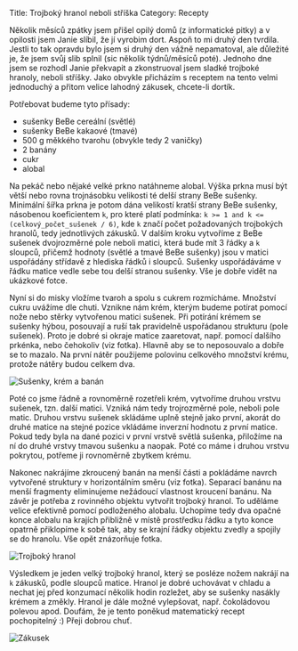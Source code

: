 Title: Trojboký hranol neboli stříška
Category: Recepty

Několik měsíců zpátky jsem přišel opilý domů (z informatické pitky) a v
opilosti jsem Janie slíbil, že jí vyrobim dort. Aspoň to mi druhý den
tvrdila. Jestli to tak opravdu bylo jsem si druhý den vážně nepamatoval,
ale důležité je, že jsem svůj slib splnil (sic několik týdnů/měsíců
poté). Jednoho dne jsem se rozhodl Janie překvapit a zkonstruoval jsem
sladké trojboké hranoly, neboli stříšky. Jako obvykle přicházím s
receptem na tento velmi jednoduchý a přitom velice lahodný zákusek,
chcete-li dortík.

Potřebovat budeme tyto přísady:

- sušenky BeBe cereální (světlé)
- sušenky BeBe kakaové (tmavé)
- 500 g měkkého tvarohu (obvykle tedy 2 vaničky)
- 2 banány
- cukr
- alobal

Na pekáč nebo nějaké velké prkno natáhneme alobal. Výška prkna musí být
větší nebo rovna trojnásobku velikosti té delší strany BeBe sušenky.
Minimální šířka prkna je potom dána velikostí kratší strany BeBe
sušenky, násobenou koeficientem `k`, pro které platí podmínka: `k >= 1
and k <= (celkový_počet_sušenek / 6)`, kde `k` značí počet
požadovaných trojbokých hranolů, tedy jednotlivých zákusků. V dalším
kroku vytvoříme z BeBe sušenek dvojrozměrné pole neboli matici, která
bude mít 3 řádky a `k` sloupců, přičemž hodnoty (světlé a tmavé BeBe
sušenky) jsou v matici uspořádány střídavě z hlediska řádků i sloupců.
Sušenky uspořádáváme v řádku matice vedle sebe tou delší stranou
sušenky. Vše je dobře vidět na ukázkové fotce.

Nyní si do misky vložíme tvaroh a spolu s cukrem rozmícháme. Množství
cukru uvážíme dle chuti. Vznikne nám krém, kterým budeme potírat pomocí
nože nebo stěrky vytvořenou matici sušenek. Při potírání krémem se
sušenky hýbou, posouvají a ruší tak pravidelně uspořádanou strukturu
(pole sušenek). Proto je dobré si okraje matice zaaretovat, např. pomocí
dalšího prkénka, nebo čehokoliv (viz fotka). Hlavně aby se to
neposouvalo a dobře se to mazalo. Na první nátěr použijeme polovinu
celkového množství krému, protože nátěry budou celkem dva.

![Sušenky, krém a banán]({static}images/trojboky-hranol-neboli-striska-01.jpg)

Poté co jsme řádně a rovnoměrně rozetřeli krém, vytvoříme druhou vrstvu
sušenek, tzn. další matici. Vzniká nám tedy trojrozměrné pole, neboli
pole matic. Druhou vrstvu sušenek skládáme uplně stejně jako první,
akorát do druhé matice na stejné pozice vkládáme inverzní hodnotu z
první matice. Pokud tedy byla na dané pozici v první vrstvě světlá
sušenka, přiložíme na ní do druhé vrstvy tmavou sušenku a naopak. Poté
co máme i druhou vrstvu pokrytou, potřeme ji rovnoměrně zbytkem krému.

Nakonec nakrájíme zkroucený banán na menší části a pokládáme navrch
vytvořené struktury v horizontálním směru (viz fotka). Separací banánu
na menší fragmenty eliminujeme nežádoucí vlastnost kroucení banánu. Na
závěr je potřeba z rovinného objektu vytvořit trojboký hranol. To
uděláme velice efektivně pomocí podloženého alobalu. Uchopíme tedy dva
opačné konce alobalu na krajích přibližně v místě prostředku řádku a
tyto konce opatrně přiklopíme k sobě tak, aby se krajní řádky objektu
zvedly a spojily se do hranolu. Vše opět znázorňuje fotka.

![Trojboký hranol]({static}images/trojboky-hranol-neboli-striska-02.jpg)

Výsledkem je jeden velký trojboký hranol, který se posléze nožem nakrájí
na `k` zákusků, podle sloupců matice. Hranol je dobré uchovávat v chladu
a nechat jej před konzumací několik hodin rozležet, aby se sušenky
nasákly krémem a změkly. Hranol je dále možné vylepšovat, např.
čokoládovou polevou apod. Doufám, že je tento poněkud matematický recept
pochopitelný :) Přeji dobrou chuť.

![Zákusek]({static}images/trojboky-hranol-neboli-striska-03.jpg)
